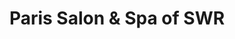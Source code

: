---
title: "Paris Salon & Spa of SWR"
url: /southwest-ranches/paris-salon-and-spa-of-swr/
shop: hairdresser
---